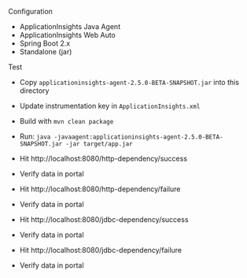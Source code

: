 Configuration

* ApplicationInsights Java Agent
* ApplicationInsights Web Auto
* Spring Boot 2.x
* Standalone (jar)

Test

* Copy `applicationinsights-agent-2.5.0-BETA-SNAPSHOT.jar` into this directory
* Update instrumentation key in `ApplicationInsights.xml`
* Build with `mvn clean package`
* Run: `java -javaagent:applicationinsights-agent-2.5.0-BETA-SNAPSHOT.jar -jar target/app.jar`

* Hit http://localhost:8080/http-dependency/success
* Verify data in portal

* Hit http://localhost:8080/http-dependency/failure
* Verify data in portal

* Hit http://localhost:8080/jdbc-dependency/success
* Verify data in portal

* Hit http://localhost:8080/jdbc-dependency/failure
* Verify data in portal
